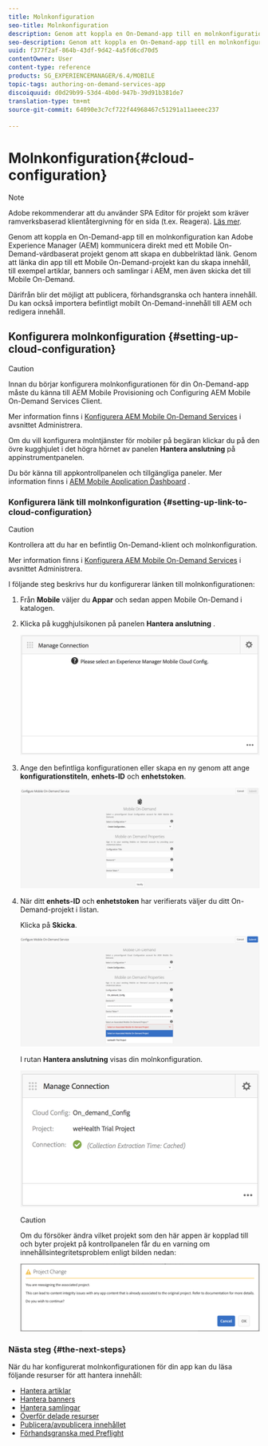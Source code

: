 ```yaml
---
title: Molnkonfiguration
seo-title: Molnkonfiguration
description: Genom att koppla en On-Demand-app till en molnkonfiguration kan Adobe Experience Manager (AEM) kommunicera direkt med ett Mobile On-Demand-värdbaserat projekt genom att skapa en dubbelriktad länk. Följ den här sidan om du vill veta mer.
seo-description: Genom att koppla en On-Demand-app till en molnkonfiguration kan Adobe Experience Manager (AEM) kommunicera direkt med ett Mobile On-Demand-värdbaserat projekt genom att skapa en dubbelriktad länk. Följ den här sidan om du vill veta mer.
uuid: f377f2af-864b-43df-9d42-4a5fd6cd70d5
contentOwner: User
content-type: reference
products: SG_EXPERIENCEMANAGER/6.4/MOBILE
topic-tags: authoring-on-demand-services-app
discoiquuid: d0d29b99-53d4-4b0d-947b-39d91b381de7
translation-type: tm+mt
source-git-commit: 64090e3c7cf722f44968467c51291a11aeeec237

---
```



# Molnkonfiguration{#cloud-configuration}

>[!NOTE]
>
>Adobe rekommenderar att du använder SPA Editor för projekt som kräver ramverksbaserad klientåtergivning för en sida (t.ex. Reagera). [Läs mer](/help/sites-developing/spa-overview.md).

Genom att koppla en On-Demand-app till en molnkonfiguration kan Adobe Experience Manager (AEM) kommunicera direkt med ett Mobile On-Demand-värdbaserat projekt genom att skapa en dubbelriktad länk. Genom att länka din app till ett Mobile On-Demand-projekt kan du skapa innehåll, till exempel artiklar, banners och samlingar i AEM, men även skicka det till Mobile On-Demand.

Därifrån blir det möjligt att publicera, förhandsgranska och hantera innehåll. Du kan också importera befintligt mobilt On-Demand-innehåll till AEM och redigera innehåll.

## Konfigurera molnkonfiguration {#setting-up-cloud-configuration}

>[!CAUTION]
>
>Innan du börjar konfigurera molnkonfigurationen för din On-Demand-app måste du känna till AEM Mobile Provisioning och Configuring AEM Mobile On-Demand Services Client.
>
>Mer information finns i [Konfigurera AEM Mobile On-Demand Services](/help/mobile/aem-mobile-setup.md) i avsnittet Administrera.

Om du vill konfigurera molntjänster för mobiler på begäran klickar du på den övre kugghjulet i det högra hörnet av panelen **Hantera anslutning** på appinstrumentpanelen.

Du bör känna till appkontrollpanelen och tillgängliga paneler. Mer information finns i [AEM Mobile Application Dashboard](/help/mobile/mobile-apps-ondemand-application-dashboard.md) .

### Konfigurera länk till molnkonfiguration {#setting-up-link-to-cloud-configuration}

>[!CAUTION]
>
>Kontrollera att du har en befintlig On-Demand-klient och molnkonfiguration.
>
>Mer information finns i [Konfigurera AEM Mobile On-Demand Services](/help/mobile/aem-mobile-setup.md) i avsnittet Administrera.

I följande steg beskrivs hur du konfigurerar länken till molnkonfigurationen:

1. Från **Mobile** väljer du **Appar** och sedan appen Mobile On-Demand i katalogen.
1. Klicka på kugghjulsikonen på panelen **Hantera anslutning** .

   ![chlimage_1-65](assets/chlimage_1-65.png)

1. Ange den befintliga konfigurationen eller skapa en ny genom att ange **konfigurationstiteln**, **enhets-ID** och **enhetstoken**.

   ![chlimage_1-66](assets/chlimage_1-66.png)

1. När ditt **enhets-ID** och **enhetstoken** har verifierats väljer du ditt On-Demand-projekt i listan.

   Klicka på **Skicka**.

   ![chlimage_1-67](assets/chlimage_1-67.png)

   I rutan **Hantera anslutning** visas din molnkonfiguration.

   ![chlimage_1-68](assets/chlimage_1-68.png)

   >[!CAUTION]
   >
   >Om du försöker ändra vilket projekt som den här appen är kopplad till och byter projekt på kontrollpanelen får du en varning om innehållsintegritetsproblem enligt bilden nedan:

   ![chlimage_1-69](assets/chlimage_1-69.png)

### Nästa steg {#the-next-steps}

När du har konfigurerat molnkonfigurationen för din app kan du läsa följande resurser för att hantera innehåll:

* [Hantera artiklar](/help/mobile/mobile-on-demand-managing-articles.md)
* [Hantera banners](/help/mobile/mobile-on-demand-managing-banners.md)
* [Hantera samlingar](/help/mobile/mobile-on-demand-managing-collections.md)
* [Överför delade resurser](/help/mobile/mobile-on-demand-shared-resources.md)
* [Publicera/avpublicera innehållet](/help/mobile/mobile-on-demand-publishing-unpublishing.md)
* [Förhandsgranska med Preflight](/help/mobile/aem-mobile-manage-ondemand-services.md)
